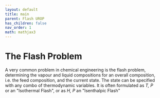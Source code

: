 ```yaml
---
layout: default
title: main
parent: Flash UROP
has_children: false
nav_order: 1
math: mathjax3
---
```


# The Flash Problem
A very common problem in chemical engineering is the flash problem, determining the vapour and liquid compositions for an overall composition, i.e. the feed composition, and the current state.
The state can be specified with any combo of thermodynamic variables. It is often formulated as *T, P* or an "Isothermal Flash", or as *H, P* an "Isenthalpic Flash"

